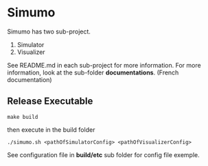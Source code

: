 # Simumo

Simumo has two sub-project.
1. Simulator
2. Visualizer

See README.md in each sub-project for more information.
For more information, look at the sub-folder **documentations**. (French documentation)

## Release Executable
```
make build
```
then execute in the build folder
```
./simumo.sh <pathOfSimulatorConfig> <pathOfVisualizerConfig>
```
See configuration file in **build/etc** sub folder for config file exemple.